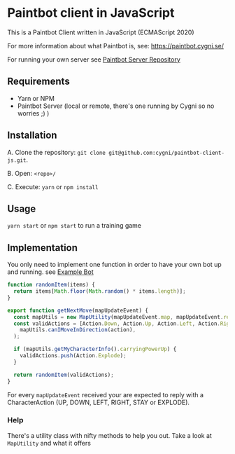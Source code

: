 # Paintbot client in JavaScript

This is a Paintbot Client written in JavaScript (ECMAScript 2020) 

For more information about what Paintbot is, see: https://paintbot.cygni.se/

For running your own server see [Paintbot Server Repository](https://github.com/cygni/paintbot)

## Requirements

* Yarn or NPM
* Paintbot Server (local or remote, there's one running by Cygni so no worries ;) )

## Installation

A. Clone the repository: `git clone git@github.com:cygni/paintbot-client-js.git`.

B. Open: `<repo>/`

C. Execute: `yarn` or `npm install`

## Usage
`yarn start` or `npm start` to run a training game

## Implementation

You only need to implement one function in order to have your own bot up and running. see [Example Bot](bot/bot.js)

```javascript
function randomItem(items) {
  return items[Math.floor(Math.random() * items.length)];
}

export function getNextMove(mapUpdateEvent) {
  const mapUtils = new MapUtility(mapUpdateEvent.map, mapUpdateEvent.receivingPlayerId);
  const validActions = [Action.Down, Action.Up, Action.Left, Action.Right].filter(action =>
    mapUtils.canIMoveInDirection(action),
  );

  if (mapUtils.getMyCharacterInfo().carryingPowerUp) {
    validActions.push(Action.Explode);
  }

  return randomItem(validActions);
}
```

For every `mapUpdateEvent` received your are expected to reply with a CharacterAction (UP, DOWN, LEFT, RIGHT, STAY or EXPLODE). 

### Help
There's a utility class with nifty methods to help you out. Take a look at `MapUtility` and what it offers

